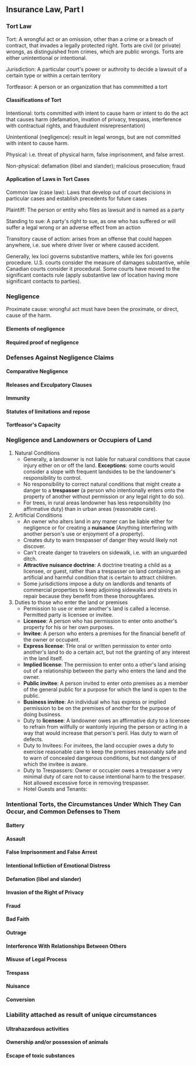 ## Insurance Law, Part I

### Tort Law

Tort: A wrongful act or an omission, other than a crime or a breach of contract, that invades a legally protected right.  Torts are civil (or private) wrongs, as distinguished from crimes, which are public wrongs.  Torts are either unintentional or intentional.

Jurisdiction:  A particular court's power or authroity to decide a lawsuit of a certain type or within a certain territory

Tortfeasor: A person or an organization that has commmitted a tort

#### Classifications of Tort

Intentional: torts committed with intent to cause harm or intent to do the act that causes harm (defamation, invation of privacy, trespass, interference with contractual rights, and fraudulent misrepresentation)

Unintentional (negligence): result in legal wrongs, but are not committed with intent to cause harm. 

Physical: i.e. threat of physical harm, false imprisonment, and false arrest.

Non-physical: defamation (libel and slander); malicious prosecution; fraud

#### Application of Laws in Tort Cases
Common law (case law): Laws that develop out of court decisions in particular cases and establish precedents for future cases

Plaintiff: The person or entity who files as lawsuit and is named as a party

Standing to sue: A party's right to sue, as one who has suffered or will suffer a legal wrong or an adverse effect from an action

Transitory cause of action: arises from an offense that could happen anywhere, i.e. sue where driver liver or where caused accident.

Generally, lex loci governs substantive matters, while lex fori governs procedure.  U.S. courts consider the measure of damages substantive, while Canadian courts consider it procedural.  Some courts have moved to the significant contacts rule (apply substantive law of location having more significant contacts to parties).






### Negligence

Proximate cause: wrongful act must have been the proximate, or direct, cause of the harm.


#### Elements of negligence

#### Required proof of negligence

### Defenses Against Negligence Claims

#### Comparative Negligence

#### Releases and Exculpatory Clauses

#### Immunity

#### Statutes of limitations and repose

#### Tortfeasor's Capacity

### Negligence and Landowners or Occupiers of Land
1) Natural Conditions
    * Generally, a landowner is not liable for natuaral conditions that cause injury either on or off the land. **Exceptions**: some courts would consider a slope with frequent landsides to be the landowner's responsibility to control.
    *  No responsibility to correct natural conditions that might create a danger to a **trespasser** (a person who intentionally enters onto the property of another without permission or any legal right to do so).
    *  For trees, in rural areas landowner has less responsibility (no affirmative duty) than in urban areas (reasonable care).
2) Artificial Conditions
   * An owner who alters land in any maner can be liable either for negligence or for creating a **nuisance** (Anything interfering with another person's use or enjoyment of a property).
   * Creates duty to warn trespasser of danger they would likely not discover.
   * Can't create danger to travelers on sidewalk, i.e. with an unguarded ditch.
   * **Attractive nuisance doctrine**: A doctrine treating a child as a licensee, or guest, rather than a trespasser on land containing an artificial and harmful condition that is certain to attract children.
   * Some jurisdictions impose a duty on landlords and tenants of commercial properties to keep adjoining sidewalks and strets in repair because they benefit from these thoroughfares.
3) Duties to those who enter the land or premises
   * Permission to use or enter another's land is called a lecense.  Permitted party is licensee or invitee.
   * **Licensee**: A person who has permission to enter onto another's property for his or her own purposes.
   * **Invitee**: A person who enters a premises for the financial benefit of the owner or occupant.
   * **Express license**: THe oral or written permission to enter onto another's land to do a certain act, but not the granting of any interest in the land itself.
   * **Implied license**: The permission to enter onto a other's land arising out of a relationship between the party who enters the land and the owner.
   * **Public invitee**: A person invited to enter onto premises as a member of the general public for a purpose for which the land is open to the public.
   * **Business invitee**: An individual who has express or implied permission to be on the premises of another for the purpose of doing business.
   * Duty to **licensee**: A landowner owes an affirmative duty to a licensee to refrain from willfully or wantonly injuring the person or acting in a way that would increase that person's peril.  Has duty to warn of defects.
   * Duty to Invitees: For invitees, the land occupier owes a duty to exercise reasonable care to keep the premises reasonably safe and to warn of concealed dangerous conditions, but not dangers of which the invitee is aware.
   * Duty to Trespassers: Owner or occupier owes a trespasser a very minimal duty of care not to cause intentional harm to the trespaser.  Not allowed excessive force in removing trespasser.
   * Hotel Guests and Tenants:
### Intentional Torts, the Circumstances Under Which They Can Occur, and Common Defenses to Them

#### Battery

#### Assault

#### False Imprisonment and False Arrest

#### Intentional Infliction of Emotional Distress

#### Defamation (libel and slander)

#### Invasion of the Right of Privacy

#### Fraud

#### Bad Faith

#### Outrage

#### Interference With Relationships Between Others

#### Misuse of Legal Process

#### Trespass

#### Nuisance

#### Conversion

### Liability attached as result of unique circumstances

#### Ultrahazardous activities

#### Ownership and/or possession of animals

#### Escape of toxic substances


